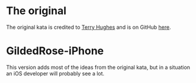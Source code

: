 # The original 
The original kata is credited to [Terry Hughes](https://twitter.com/TerryHughes) and is on GitHub [here](https://github.com/NotMyself/GildedRose).

# GildedRose-iPhone
This version adds most of the ideas from the original kata, but in a situation an iOS developer will probably see a lot.
